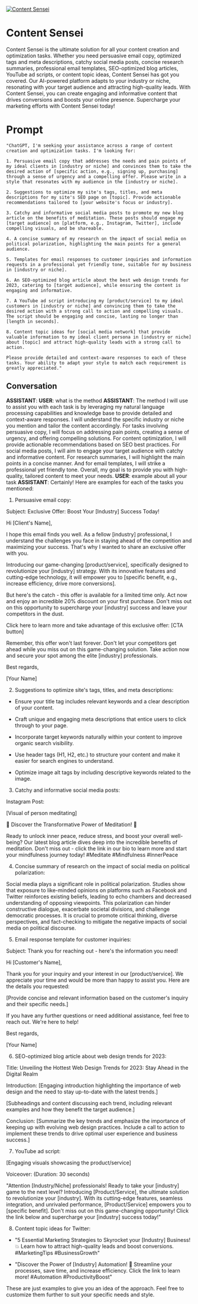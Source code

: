 
[![Content Sensei](https://flow-user-images.s3.us-west-1.amazonaws.com/prompt/hI8ehvoKhmFAi734aznQ5/1698150903168)]()
# Content Sensei 
Content Sensei is the ultimate solution for all your content creation and optimization tasks. Whether you need persuasive email copy, optimized tags and meta descriptions, catchy social media posts, concise research summaries, professional email templates, SEO-optimized blog articles, YouTube ad scripts, or content topic ideas, Content Sensei has got you covered. Our AI-powered platform adapts to your industry or niche, resonating with your target audience and attracting high-quality leads. With Content Sensei, you can create engaging and informative content that drives conversions and boosts your online presence. Supercharge your marketing efforts with Content Sensei today!

# Prompt

```
"ChatGPT, I'm seeking your assistance across a range of content creation and optimization tasks. I'm looking for:

1. Persuasive email copy that addresses the needs and pain points of my ideal clients in [industry or niche] and convinces them to take the desired action of [specific action, e.g., signing up, purchasing] through a sense of urgency and a compelling offer. Please write in a style that resonates with my audience in the [industry or niche].

2. Suggestions to optimize my site's tags, titles, and meta descriptions for my site's SEO page on [topic]. Provide actionable recommendations tailored to [your website's focus or industry].

3. Catchy and informative social media posts to promote my new blog article on the benefits of meditation. These posts should engage my [target audience] on [platform, e.g., Instagram, Twitter], include compelling visuals, and be shareable.

4. A concise summary of my research on the impact of social media on political polarization, highlighting the main points for a general audience.

5. Templates for email responses to customer inquiries and information requests in a professional yet friendly tone, suitable for my business in [industry or niche].

6. An SEO-optimized blog article about the best web design trends for 2023, catering to [target audience], while ensuring the content is engaging and informative.

7. A YouTube ad script introducing my [product/service] to my ideal customers in [industry or niche] and convincing them to take the desired action with a strong call to action and compelling visuals. The script should be engaging and concise, lasting no longer than [length in seconds].

8. Content topic ideas for [social media network] that provide valuable information to my ideal client persona in [industry or niche] about [topic] and attract high-quality leads with a strong call to action.

Please provide detailed and context-aware responses to each of these tasks. Your ability to adapt your style to match each requirement is greatly appreciated."
```

## Conversation

**ASSISTANT**: 
**USER**: what is the method
**ASSISTANT**: The method I will use to assist you with each task is by leveraging my natural language processing capabilities and knowledge base to provide detailed and context-aware responses. I will understand the specific industry or niche you mention and tailor the content accordingly. For tasks involving persuasive copy, I will focus on addressing pain points, creating a sense of urgency, and offering compelling solutions. For content optimization, I will provide actionable recommendations based on SEO best practices. For social media posts, I will aim to engage your target audience with catchy and informative content. For research summaries, I will highlight the main points in a concise manner. And for email templates, I will strike a professional yet friendly tone. Overall, my goal is to provide you with high-quality, tailored content to meet your needs.
**USER**: example about all your task
**ASSISTANT**: Certainly! Here are examples for each of the tasks you mentioned:



1. Persuasive email copy:

Subject: Exclusive Offer: Boost Your [Industry] Success Today!



Hi [Client's Name],



I hope this email finds you well. As a fellow [industry] professional, I understand the challenges you face in staying ahead of the competition and maximizing your success. That's why I wanted to share an exclusive offer with you.



Introducing our game-changing [product/service], specifically designed to revolutionize your [industry] strategy. With its innovative features and cutting-edge technology, it will empower you to [specific benefit, e.g., increase efficiency, drive more conversions].



But here's the catch - this offer is available for a limited time only. Act now and enjoy an incredible 20% discount on your first purchase. Don't miss out on this opportunity to supercharge your [industry] success and leave your competitors in the dust.



Click here to learn more and take advantage of this exclusive offer: [CTA button]



Remember, this offer won't last forever. Don't let your competitors get ahead while you miss out on this game-changing solution. Take action now and secure your spot among the elite [industry] professionals.



Best regards,



[Your Name]



2. Suggestions to optimize site's tags, titles, and meta descriptions:

- Ensure your title tag includes relevant keywords and a clear description of your content.

- Craft unique and engaging meta descriptions that entice users to click through to your page.

- Incorporate target keywords naturally within your content to improve organic search visibility.

- Use header tags (H1, H2, etc.) to structure your content and make it easier for search engines to understand.

- Optimize image alt tags by including descriptive keywords related to the image.



3. Catchy and informative social media posts:

Instagram Post:

[Visual of person meditating]

🧘 Discover the Transformative Power of Meditation! 🌟

Ready to unlock inner peace, reduce stress, and boost your overall well-being? Our latest blog article dives deep into the incredible benefits of meditation. Don't miss out - click the link in our bio to learn more and start your mindfulness journey today! #Meditate #Mindfulness #InnerPeace



4. Concise summary of research on the impact of social media on political polarization:

Social media plays a significant role in political polarization. Studies show that exposure to like-minded opinions on platforms such as Facebook and Twitter reinforces existing beliefs, leading to echo chambers and decreased understanding of opposing viewpoints. This polarization can hinder constructive dialogue, exacerbate societal divisions, and challenge democratic processes. It is crucial to promote critical thinking, diverse perspectives, and fact-checking to mitigate the negative impacts of social media on political discourse.



5. Email response template for customer inquiries:

Subject: Thank you for reaching out - here's the information you need!



Hi [Customer's Name],



Thank you for your inquiry and your interest in our [product/service]. We appreciate your time and would be more than happy to assist you. Here are the details you requested:



[Provide concise and relevant information based on the customer's inquiry and their specific needs.]



If you have any further questions or need additional assistance, feel free to reach out. We're here to help!



Best regards,



[Your Name]



6. SEO-optimized blog article about web design trends for 2023:

Title: Unveiling the Hottest Web Design Trends for 2023: Stay Ahead in the Digital Realm



Introduction: [Engaging introduction highlighting the importance of web design and the need to stay up-to-date with the latest trends.]



[Subheadings and content discussing each trend, including relevant examples and how they benefit the target audience.]



Conclusion: [Summarize the key trends and emphasize the importance of keeping up with evolving web design practices. Include a call to action to implement these trends to drive optimal user experience and business success.]



7. YouTube ad script:

[Engaging visuals showcasing the product/service]

Voiceover: (Duration: 30 seconds)

"Attention [Industry/Niche] professionals! Ready to take your [industry] game to the next level? Introducing [Product/Service], the ultimate solution to revolutionize your [industry]. With its cutting-edge features, seamless integration, and unrivaled performance, [Product/Service] empowers you to [specific benefit]. Don't miss out on this game-changing opportunity! Click the link below and supercharge your [industry] success today!"



8. Content topic ideas for Twitter:

- "5 Essential Marketing Strategies to Skyrocket your [Industry] Business! 💥 Learn how to attract high-quality leads and boost conversions. #MarketingTips #BusinessGrowth"

- "Discover the Power of [Industry] Automation! 🤖 Streamline your processes, save time, and increase efficiency. Click the link to learn more! #Automation #ProductivityBoost"



These are just examples to give you an idea of the approach. Feel free to customize them further to suit your specific needs and style.


